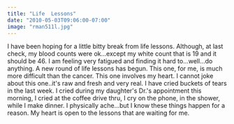 ```yaml
---
title: "Life  Lessons"
date: "2010-05-03T09:06:00-07:00"
image: "rman511l.jpg"
---
```


I have been hoping for a little bitty break from life lessons. Although, at last check, my blood counts were ok...except my white count that is 19 and it should 
be 46. I am feeling very fatigued and finding it hard to...well...do anything.
A new round of life lessons has begun. This one, for me, is much more difficult than the cancer. This one involves my heart. I cannot joke about this one..it's raw and fresh and very real. I have cried buckets of tears in the last week. I cried during my daughter's Dr.'s appointment this morning, I cried at the coffee drive thru, I cry on the phone, in the shower, while I make dinner. I physically ache...but I know these things happen for a reason. My heart is open to the lessons that are waiting for me.